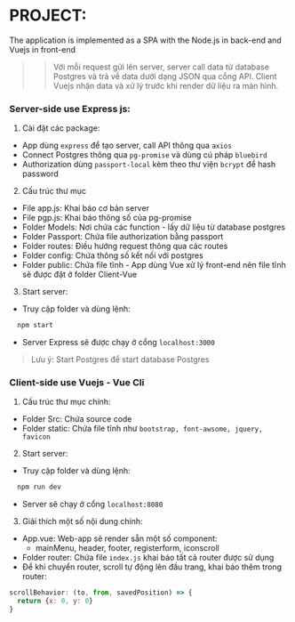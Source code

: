 # PROJECT:
The application is implemented as a SPA with the Node.js in back-end and Vuejs in front-end
>> Với mỗi request gửi lên server, server call data từ database Postgres và trả về data dưới dạng JSON qua cổng API. Client Vuejs nhận data và xử lý trước khi render dữ liệu ra màn hình.

 ### Server-side use Express js:
1. Cài đặt các package:
- App dùng `express` để tạo server, call API thông qua `axios`
- Connect Postgres thông qua `pg-promise` và dùng cú pháp `bluebird`
- Authorization dùng `passport-local` kèm theo thư viện `bcrypt` để hash password
2. Cấu trúc thư mục
- File app.js: Khai báo cơ bản server
- File pgp.js: Khai báo thông số của pg-promise
- Folder Models: Nơi chứa các function - lấy dữ liệu từ database postgres
- Folder Passport: Chứa file authorization bằng passport
- Folder routes: Điều hướng request thông qua các routes
- Folder config: Chứa thông số  kết nối với postgres
- Folder public: Chứa file tĩnh - App dùng Vue xử lý front-end nên file tĩnh sẽ được đặt ở folder Client-Vue
3. Start server:
- Truy cập folder và dùng lệnh:
```js
  npm start
```
- Server Express sẽ được chạy ở cổng `localhost:3000`
>Lưu ý: Start Postgres để start database Postgres

 ### Client-side use Vuejs - Vue Cli
1. Cấu trúc thư mục chính:
- Folder Src: Chứa source code
- Folder static: Chứa file tĩnh như `bootstrap, font-awsome, jquery, favicon`
2. Start server:
- Truy cập folder và dùng lệnh:
```js
  npm run dev
```
- Server sẽ chạy ở cổng `localhost:8080`
3. Giải thích một số nội dung chính:
- App.vue: Web-app sẽ render sẵn một số component:
  - mainMenu, header, footer, registerform, iconscroll
- Folder router: Chứa file `index.js` khai báo tất cả router được sử dụng
- Để khi chuyển router, scroll tự động lên đầu trang, khai báo thêm trong router:
```js
scrollBehavior: (to, from, savedPosition) => {
  return {x: 0, y: 0}
}
```
